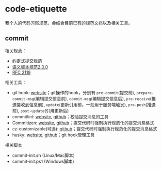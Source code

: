 # code-etiquette

我个人的代码习惯规范，会结合目前已有的规范文档以及相关工具。

## commit

相关规范：

- [约定式提交规范](https://www.conventionalcommits.org/zh-hans/v1.0.0/#%e7%ba%a6%e5%ae%9a%e5%bc%8f%e6%8f%90%e4%ba%a4%e8%a7%84%e8%8c%83)
- [语义版本规范2.0.0](https://semver.org/lang/zh-CN/)
- [RFC 2119](https://www.ietf.org/rfc/rfc2119.txt)

相关工具：

- git hook: [website](https://git-scm.com/book/zh/v2/%E8%87%AA%E5%AE%9A%E4%B9%89-Git-Git-%E9%92%A9%E5%AD%90)；git操作的hook，分别有 `pre-commit`(提交前), `prepare-commit-msg`(编辑提交信息前), `commit-msg`(编辑提交信息后), `pre-receive`(推送接收到信息前), `update`(更新引用前，一般用于服务端触发), `pre-push`(推送前), `post-update`(引用更新后)
- commitlint: [website](https://commitlint.js.org/#/), [github](https://github.com/conventional-changelog/commitlint)；校验提交消息的工具
- Commitizen: [website](http://commitizen.github.io/cz-cli/), [github](http://commitizen.github.io/cz-cli/)；提交代码时强制执行规范化的提交消息格式
- cz-customizable(可选): [github](https://github.com/leoforfree/cz-customizable)；提交代码时强制执行规范化的提交消息格式
- husky: [website](https://typicode.github.io/husky/#/), [github](https://github.com/typicode/husky)；git hook管理工具


相关脚本

- commit-init.sh (Linux/Mac脚本)
- commit-init.ps1 (Windows脚本)
